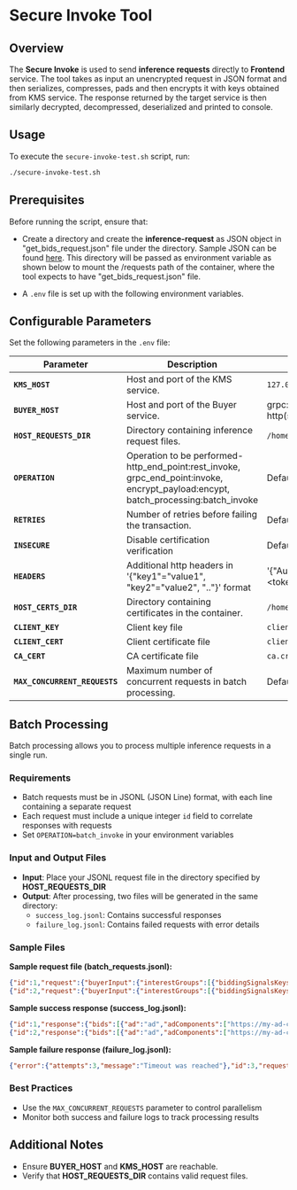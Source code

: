 # Secure Invoke Tool

## Overview
The **Secure Invoke** is used to send **inference requests** directly to **Frontend** service. The tool takes as input an unencrypted request in JSON format and then serializes, compresses, pads and then encrypts it with keys obtained from KMS service. The response returned by the target service is then similarly decrypted, decompressed, deserialized and printed to console.

## Usage
To execute the `secure-invoke-test.sh` script, run:

```sh
./secure-invoke-test.sh
```

## Prerequisites
Before running the script, ensure that:

- Create a directory and create the **inference-request** as JSON object in "get_bids_request.json" file under the directory. Sample JSON can be found [here](https://github.com/iSPIRT/depa-inferencing/blob/main/docs/depa_inferencing_alpha.md#data-provider). This directory will be passed as environment variable as shown below to mount the /requests path of the container, where the tool expects to have "get_bids_request.json" file.

- A `.env` file is set up with the following environment variables.


## Configurable Parameters
Set the following parameters in the `.env` file:

| Parameter         | Description                                                 | Example |
|------------------|-------------------------------------------------------------|---------|
| **`KMS_HOST`**   | Host and port of the KMS service.                           | `127.0.0.1:8000` |
| **`BUYER_HOST`** | Host and port of the Buyer service.                         | grpc:`127.0.0.1:50051`, http(s):`127.0.0.1:51052`|
| **`HOST_REQUESTS_DIR`** | Directory containing inference request files.       | `/home/user/requests` |
| **`OPERATION`**  | Operation to be performed- http_end_point:rest_invoke, grpc_end_point:invoke, encrypt_payload:encypt, batch_processing:batch_invoke | Default: rest_invoke |
| **`RETRIES`**    | Number of retries before failing the transaction.          | Default: 1 |
| **`INSECURE`**   | Disable certification verification                         | Default: false |
| **`HEADERS`**    | Additional http headers in '{"key1"="value1", "key2"="value2", ".."}' format | '{"Authorization"="Bearer \<token\>", "API_KEY"=""}' |
| **`HOST_CERTS_DIR`** | Directory containing certificates in the container. | `/home/azureuser/certs` |
| **`CLIENT_KEY`** | Client key file                                       | `client.key` |
| **`CLIENT_CERT`**| Client certificate file                               | `client.crt` |
| **`CA_CERT`**    | CA certificate file                                  | `ca.crt` |
| **`MAX_CONCURRENT_REQUESTS`** | Maximum number of concurrent requests in batch processing. | Default: 5 |


## Batch Processing
Batch processing allows you to process multiple inference requests in a single run.

### Requirements
- Batch requests must be in JSONL (JSON Line) format, with each line containing a separate request
- Each request must include a unique integer `id` field to correlate responses with requests
- Set `OPERATION=batch_invoke` in your environment variables

### Input and Output Files
- **Input**: Place your JSONL request file in the directory specified by **HOST_REQUESTS_DIR**
- **Output**: After processing, two files will be generated in the same directory:
  - `success_log.jsonl`: Contains successful responses
  - `failure_log.jsonl`: Contains failed requests with error details

### Sample Files

**Sample request file (batch_requests.jsonl):**
```json
{"id":1,"request":{"buyerInput":{"interestGroups":[{"biddingSignalsKeys":["9999999990"],"name":"Rajini Kausalya","userBiddingSignals":"{\"age\":58, \"average_amount_spent\":50008000, \"total_spent\":100016000}"}]},"publisherName":"irctc.com","seller":"irctc.com"}}
{"id":2,"request":{"buyerInput":{"interestGroups":[{"biddingSignalsKeys":["9999999991"],"name":"Sumitra Rao","userBiddingSignals":"{\"age\":42, \"average_amount_spent\":30000000, \"total_spent\":60000000}"}]},"publisherName":"irctc.com","seller":"irctc.com"}}
```

**Sample success response (success_log.jsonl):**
```json
{"id":1,"response":{"bids":[{"ad":"ad","adComponents":["https://my-ad-component"],"adCost":2,"bid":1,"bidCurrency":"USD","debugReportUrls":{"auctionDebugLossUrl":"https://my-debug-url/loss","auctionDebugWinUrl":"https://my-debug-url/win"},"interestGroupName":"Rajini Kausalya","modelingSignals":3,"render":"https://my-render-url"}],"updateInterestGroupList":{}}}
{"id":2,"response":{"bids":[{"ad":"ad","adComponents":["https://my-ad-component"],"adCost":2,"bid":1,"bidCurrency":"USD","debugReportUrls":{"auctionDebugLossUrl":"https://my-debug-url/loss","auctionDebugWinUrl":"https://my-debug-url/win"},"interestGroupName":"Sumitra Rao","modelingSignals":3,"render":"https://my-render-url"}],"updateInterestGroupList":{}}}
```

**Sample failure response (failure_log.jsonl):**
```json
{"error":{"attempts":3,"message":"Timeout was reached"},"id":3,"request":{"buyerInput":{"interestGroups":[{"biddingSignalsKeys":["999999000"],"name":"Maya Kausalya","userBiddingSignals":"{\"age\":20, \"average_amount_spent\":10000, \"total_spent\":20000}"}]},"publisherName":"irctc.com","seller":"irctc.com"}}
```

### Best Practices
- Use the `MAX_CONCURRENT_REQUESTS` parameter to control parallelism
- Monitor both success and failure logs to track processing results


## Additional Notes
- Ensure **BUYER_HOST** and **KMS_HOST** are reachable.
- Verify that **HOST_REQUESTS_DIR** contains valid request files.

